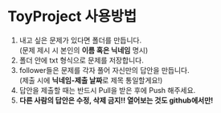 # ToyProject 사용방법

1. 내고 싶은 문제가 있다면 폴더를 만듭니다.  
  (문제 제시 시 본인의 **이름 혹은 닉네임** 명시)
2. 폴더 안에 txt 형식으로 문제를 저장합니다.
3. follower들은 문제를 각자 풀어 자신만의 답안을 만듭니다.  
  (제출 시에 **닉네임-제출 날짜**로 제목 통일할게요!)
4. 답안을 제출할 때는 반드시 Pull을 받은 후에 Push 해주세요.
5. **다른 사람의 답안은 수정, 삭제 금지!! 열어보는 것도 github에서만!**

